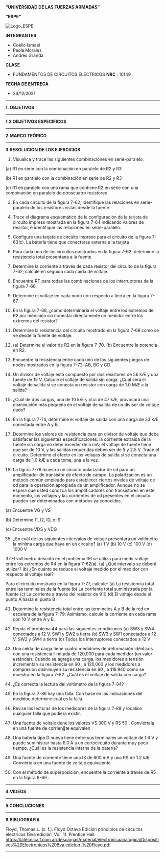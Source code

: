 **“UNIVERSIDAD DE LAS FUERZAS ARMADAS”**

**“ESPE”**

![Logo_ESPE](https://user-images.githubusercontent.com/93800511/140828546-04ee2765-180c-4e68-84cf-8bca73c21c5f.png)

**INTEGRANTES**
* Coello Ismael 
* Paola Morales 
* Andrés Granda
 
**CLASE**
* FUNDAMENTOS DE CIRCUITOS ELECTRICOS **NRC** : 10149

**FECHA DE ENTREGA**
* 24/12/2021

--------------------------------------------------------------------------------------------------------------------------------------------------------------------------------

**1. OBJETIVOS**

--------------------------------------------------------------------------------------------------------------------------------------------------------------------------------

**1.2 OBJETIVOS ESPECIFICOS** 

--------------------------------------------------------------------------------------------------------------------------------------------------------------------------------

**2.MARCO TEÓRICO**

--------------------------------------------------------------------------------------------------------------------------------------------------------------------------------


**3.RESOLUCIÓN DE LOS EJERCICIOS**

1. Visualice y trace las siguientes combinaciones en serie-paralelo:

(a) R1 en serie con la combinación en paralelo de R2 y R3

(b) R1 en paralelo con la combinación en serie de R2 y R3

(c) R1 en paralelo con una rama que contiene R2 en serie con una combinación en paralelo de otroscuatro resistores

3. En cada circuito de la figura 7-62, identifique las relaciones en serie-paralelo de los resistores vistas
desde la fuente.

5. Trace el diagrama esquemático de la configuración de la tarjeta de circuito impreso mostrada en la figura
7-64 indicando valores de resistor, e identifique las relaciones en serie-paralelo.

7. Configure una tarjeta de circuito impreso para el circuito de la figura 7-63(c). La batería tiene que conectarse
externa a la tarjeta

9. Para cada uno de los circuitos mostrados en la figura 7-62, determine la resistencia total presentada a
la fuente.

11. Determine la corriente a través de cada resistor del circuito de la figura 7-62; calcule en seguida cada
caída de voltaje.

13. Encuentre RT para todas las combinaciones de los interruptores de la figura 7-66.

15. Determine el voltaje en cada nodo con respecto a tierra en la figura 7-67.

17. En la figura 7-68, ¿cómo determinaría el voltaje entre los extremos de R2 por medición sin conectar directamente
un medidor entre los extremos del resistor?

19. Determine la resistencia del circuito mostrado en la figura 7-68 como se ve desde la fuente de voltaje.

21. (a) Determine el valor de R2 en la figura 7-70. (b) Encuentre la potencia en R2.

23. Encuentre la resistencia entre cada uno de los siguientes juegos de nodos mostrados en la figura 7-72:
AB, BC y CD.

25. Un divisor de voltaje está compuesto por dos resistores de 56 kÆ y una fuente de 15 V. Calcule el voltaje
de salida sin carga. ¿Cuál será el voltaje de salida si se conecta un resistor con carga de 1.0 MÆ a
la salida?

27. ¿Cuál de dos cargas, una de 10 kÆ y otra de 47 kÆ, provocará una disminución más pequeña en el voltaje
de salida de un divisor de voltaje dado?

29. En la figura 7-74, determine el voltaje de salida con una carga de 33 kÆ conectada entre A y B.

31. Determine los valores de resistencia para un divisor de voltaje que debe satisfacer las siguientes especificaciones:
la corriente extraída de la fuente sin carga no debe exceder de 5 mA; el voltaje de fuente tiene que ser de 10 V, y las salidas requeridas deben ser de 5 y 2.5 V. Trace el circuito. Determine el efecto en los voltajes de salida si se conecta una carga de 1.0 kÆ a cada toma, una a la vez.

33. La figura 7-76 muestra un circuito polarizador de cd para un amplificador de transistor de efecto de
campo. La polarización es un método común empleado para establecer ciertos niveles de voltaje de cd
para la operación apropiada de un amplificador. Aunque no se espera que usted conozca los amplificadores
con transistores en este momento, los voltajes y las corrientes de cd presentes en el circuito pueden
ser determinados con métodos ya conocidos.

(a) Encuentre VG y VS 

(b) Determine I1, I2, ID, e IS

(c) Encuentre VDS y VDG

35. ¿En cuál de los siguientes intervalos de voltaje presentará un voltímetro la mínima carga que haya en
un circuito?
(a) 1 V 
(b) 10 V 
(c) 100 V 
(d) 1000 V

37.El voltímetro descrito en el problema 36 se utiliza para medir voltaje entre los extremos de R4 en la figura 7-62(a).
(a) ¿Qué intervalo se deberá utilizar?
(b) ¿En cuánto se reduce el voltaje medido por el medidor con respecto al voltaje real?

Para el circuito mostrado en la figura 7-77, calcule:
(a) La resistencia total entre las terminales de la fuente (b) La corriente total suministrada por la fuente
(c) La corriente a través del resistor de 910  (d) El voltaje desde el punto A hasta el punto B

41. Determine la resistencia total entre las terminales A y B de la red en escalera de la figura 7-79. Asimismo, calcule la corriente en cada rama con 10 V entre A y B.

45. Repita el problema 44 para las siguientes condiciones
(a) SW3 y SW4 conectados a 12 V, SW1 y SW2 a tierra
(b) SW3 y SW1 conectados a 12 V, SW2 y SW4 a tierra
(c) Todos los interruptores conectados a 12 V

47. Una celda de carga tiene cuatro medidores de deformación idénticos con una resistencia ilimitada de
120,000  para cada medidor (un valor estándar). Cuando se agrega una carga, los medidores a tensión
incrementan su resistencia en 60 , a 120,060  y los medidores a compresión disminuyen su resistencia en 60 , a 119.940  como se muestra en la figura 7-82. ¿Cuál es el voltaje de salida con carga?

49. ¿Es correcta la lectura del voltímetro de la figura 7-84?

51. En la figura 7-86 hay una falla. Con base en las indicaciones del medidor, determine cuál es la falla.

53. Revise las lecturas de los medidores de la figura 7-88 y localice cualquier falla que pudiera existir.

1. Una fuente de voltaje tiene los valores VS 300 V y RS 50 . Conviértala en una fuente de corriente equivalen

3. Una batería tipo D nueva tiene entre sus terminales un voltaje de 1.6 V y puede suministrar hasta 8.0 A
a un cortocircuito durante muy poco tiempo. ¿Cuál es la resistencia interna de la batería?

5. Una fuente de corriente tiene una IS de 600 mA y una RS de 1.2 kÆ. Conviértala en una fuente de voltaje equivalente

7. Con el método de superposición, encuentre la corriente a través de R5 en la figura 8-69 .

--------------------------------------------------------------------------------------------------------------------------------------------------------------------------------


**4.VIDEOS**

--------------------------------------------------------------------------------------------------------------------------------------------------------------------------------


**5.CONCLUCIONES**

--------------------------------------------------------------------------------------------------------------------------------------------------------------------------------


**6.BIBLIOGRAFÍA**

Floyd, Thomas.L. (s. f.). Floyd Octava Edición principios de circuitos electricos (8va edición, Vol. 1). Prentice Hall. https://latecnicalf.com.ar/descargas/material/electronicaanalogica/Dispositivos%20Electronicos%208va.edicion-%20Floyd.pdf


--------------------------------------------------------------------------------------------------------------------------------------------------------------------------------

